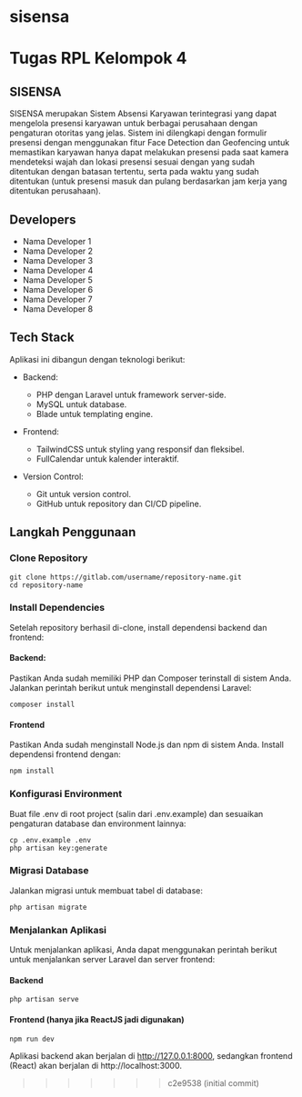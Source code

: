 # sisensa
Tugas RPL Kelompok 4
=======
## SISENSA

SISENSA merupakan Sistem Absensi Karyawan terintegrasi yang dapat mengelola presensi karyawan untuk berbagai perusahaan dengan pengaturan otoritas yang jelas. Sistem ini dilengkapi dengan formulir presensi dengan menggunakan fitur Face Detection dan Geofencing untuk memastikan karyawan hanya dapat melakukan presensi pada saat kamera mendeteksi wajah dan lokasi presensi sesuai dengan yang sudah ditentukan dengan batasan tertentu, serta pada waktu yang sudah ditentukan (untuk presensi masuk dan pulang berdasarkan jam kerja yang ditentukan perusahaan).

## Developers

-   Nama Developer 1
-   Nama Developer 2
-   Nama Developer 3
-   Nama Developer 4
-   Nama Developer 5
-   Nama Developer 6
-   Nama Developer 7
-   Nama Developer 8

## Tech Stack

Aplikasi ini dibangun dengan teknologi berikut:

-   Backend:

    -   PHP dengan Laravel untuk framework server-side.
    -   MySQL untuk database.
    -   Blade untuk templating engine.

-   Frontend:
    -   TailwindCSS untuk styling yang responsif dan fleksibel.
    -   FullCalendar untuk kalender interaktif.

-   Version Control:
    -   Git untuk version control.
    -   GitHub untuk repository dan CI/CD pipeline.

## Langkah Penggunaan

### Clone Repository

    git clone https://gitlab.com/username/repository-name.git
    cd repository-name

### Install Dependencies

Setelah repository berhasil di-clone, install dependensi backend dan frontend:

#### Backend:

Pastikan Anda sudah memiliki PHP dan Composer terinstall di sistem Anda. Jalankan perintah berikut untuk menginstall dependensi Laravel:

    composer install

#### Frontend

Pastikan Anda sudah menginstall Node.js dan npm di sistem Anda. Install dependensi frontend dengan:

    npm install

### Konfigurasi Environment

Buat file .env di root project (salin dari .env.example) dan sesuaikan pengaturan database dan environment lainnya:

    cp .env.example .env
    php artisan key:generate

### Migrasi Database

Jalankan migrasi untuk membuat tabel di database:

    php artisan migrate

### Menjalankan Aplikasi

Untuk menjalankan aplikasi, Anda dapat menggunakan perintah berikut untuk menjalankan server Laravel dan server frontend:

#### Backend

    php artisan serve

#### Frontend (hanya jika ReactJS jadi digunakan)

    npm run dev

Aplikasi backend akan berjalan di http://127.0.0.1:8000, sedangkan frontend (React) akan berjalan di http://localhost:3000.
>>>>>>> c2e9538 (initial commit)
